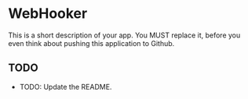 WebHooker
=========

This is a short description of your app. You MUST replace it, before
you even think about pushing this application to Github.

## TODO

- TODO: Update the README.
